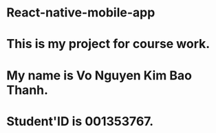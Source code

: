 # React-native-mobile-app
# This is my project for course work.
# My name is Vo Nguyen Kim Bao Thanh.
# Student'ID is 001353767.
